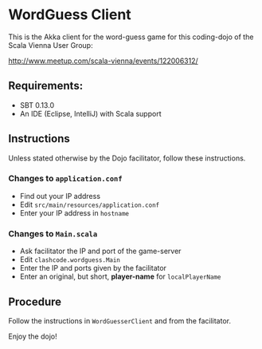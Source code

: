 # WordGuess Client

This is the Akka client for the word-guess game for this coding-dojo of the Scala Vienna User Group:

http://www.meetup.com/scala-vienna/events/122006312/

## Requirements:

- SBT 0.13.0
- An IDE (Eclipse, IntelliJ) with Scala support

## Instructions

Unless stated otherwise by the Dojo facilitator, follow these instructions.

### Changes to `application.conf`

- Find out your IP address
- Edit `src/main/resources/application.conf`
- Enter your IP address in `hostname`

### Changes to `Main.scala`

- Ask facilitator the IP and port of the game-server
- Edit `clashcode.wordguess.Main`
- Enter the IP and ports given by the facilitator
- Enter an original, but short, **player-name** for `localPlayerName`

## Procedure

Follow the instructions in `WordGuesserClient` and from the facilitator.

Enjoy the dojo!
